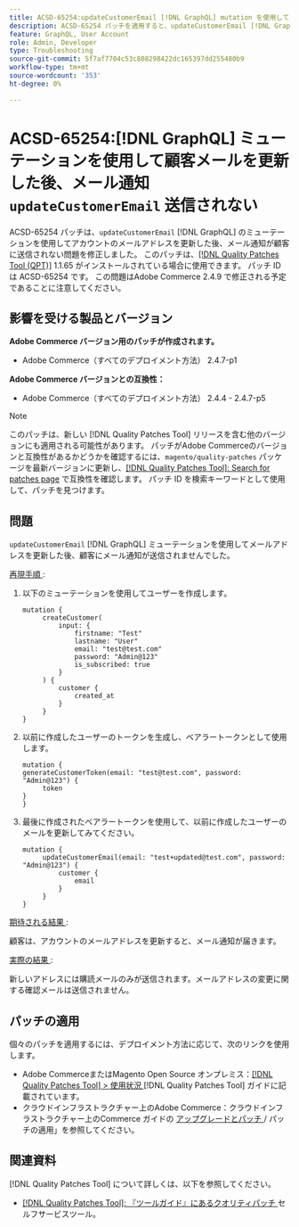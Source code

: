 ```yaml
---
title: ACSD-65254:updateCustomerEmail [!DNL GraphQL] mutation を使用して顧客メールを更新した後、メール通知が送信されない
description: ACSD-65254 パッチを適用すると、updateCustomerEmail [!DNL GraphQL] mutation を使用してアカウントのメールアドレスを正常に更新した後に、メール通知が顧客に送信されないAdobe Commerceの問題を修正できます。
feature: GraphQL, User Account
role: Admin, Developer
type: Troubleshooting
source-git-commit: 5f7af7704c53c808298422dc165397dd255480b9
workflow-type: tm+mt
source-wordcount: '353'
ht-degree: 0%

---
```



# ACSD-65254:[!DNL GraphQL] ミューテーションを使用して顧客メールを更新した後、メール通知 `updateCustomerEmail` 送信されない

ACSD-65254 パッチは、`updateCustomerEmail` [!DNL GraphQL] のミューテーションを使用してアカウントのメールアドレスを更新した後、メール通知が顧客に送信されない問題を修正しました。 このパッチは、[[!DNL Quality Patches Tool (QPT)]](/help/tools/quality-patches-tool/quality-patches-tool-to-self-serve-quality-patches.md) 1.1.65 がインストールされている場合に使用できます。 パッチ ID は ACSD-65254 です。 この問題はAdobe Commerce 2.4.9 で修正される予定であることに注意してください。

## 影響を受ける製品とバージョン

**Adobe Commerce バージョン用のパッチが作成されます。**

* Adobe Commerce（すべてのデプロイメント方法） 2.4.7-p1

**Adobe Commerce バージョンとの互換性：**

* Adobe Commerce（すべてのデプロイメント方法） 2.4.4 - 2.4.7-p5

>[!NOTE]
>
>このパッチは、新しい [!DNL Quality Patches Tool] リリースを含む他のバージョンにも適用される可能性があります。 パッチがAdobe Commerceのバージョンと互換性があるかどうかを確認するには、`magento/quality-patches` パッケージを最新バージョンに更新し、[[!DNL Quality Patches Tool]: Search for patches page](https://experienceleague.adobe.com/tools/commerce-quality-patches/index.html) で互換性を確認します。 パッチ ID を検索キーワードとして使用して、パッチを見つけます。

## 問題

`updateCustomerEmail` [!DNL GraphQL] ミューテーションを使用してメールアドレスを更新した後、顧客にメール通知が送信されませんでした。

<u> 再現手順 </u>:

1. 以下のミューテーションを使用してユーザーを作成します。

   ```
   mutation {
   	    createCustomer(
   		    input: {
   			    firstname: "Test"
   			    lastname: "User"
   			    email: "test@test.com"
   			    password: "Admin@123"
   			    is_subscribed: true
   		    }
   	    ) {
   		    customer {
   			    created_at
   		    }
   	    }
   }
   ```

1. 以前に作成したユーザーのトークンを生成し、ベアラートークンとして使用します。

   ```
   mutation {
   generateCustomerToken(email: "test@test.com", password: "Admin@123") {
   	    token
   }
   }
   ```

1. 最後に作成されたベアラートークンを使用して、以前に作成したユーザーのメールを更新してみてください。

   ```
   mutation {
   	    updateCustomerEmail(email: "test+updated@test.com", password: "Admin@123") {
   		    customer {
   			    email
   		    }
   	    }
   }
   ```

<u> 期待される結果 </u>:

顧客は、アカウントのメールアドレスを更新すると、メール通知が届きます。

<u> 実際の結果 </u>:

新しいアドレスには購読メールのみが送信されます。メールアドレスの変更に関する確認メールは送信されません。

## パッチの適用

個々のパッチを適用するには、デプロイメント方法に応じて、次のリンクを使用します。

* Adobe CommerceまたはMagento Open Source オンプレミス：[[!DNL Quality Patches Tool] > 使用状況 ](/help/tools/quality-patches-tool/usage.md) [!DNL Quality Patches Tool] ガイドに記載されています。
* クラウドインフラストラクチャー上のAdobe Commerce：クラウドインフラストラクチャー上のCommerce ガイドの [ アップグレードとパッチ ](https://experienceleague.adobe.com/docs/commerce-cloud-service/user-guide/develop/upgrade/apply-patches.html)/ パッチの適用」を参照してください。

## 関連資料

[!DNL Quality Patches Tool] について詳しくは、以下を参照してください。

* [[!DNL Quality Patches Tool]: 『ツールガイド』にあるクオリティパッチ ](/help/tools/quality-patches-tool/quality-patches-tool-to-self-serve-quality-patches.md) セルフサービスツール。
